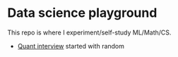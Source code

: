 # Data science playground

This repo is where I experiment/self-study ML/Math/CS.

- [Quant interview](quant-interview/README.md) started with random


